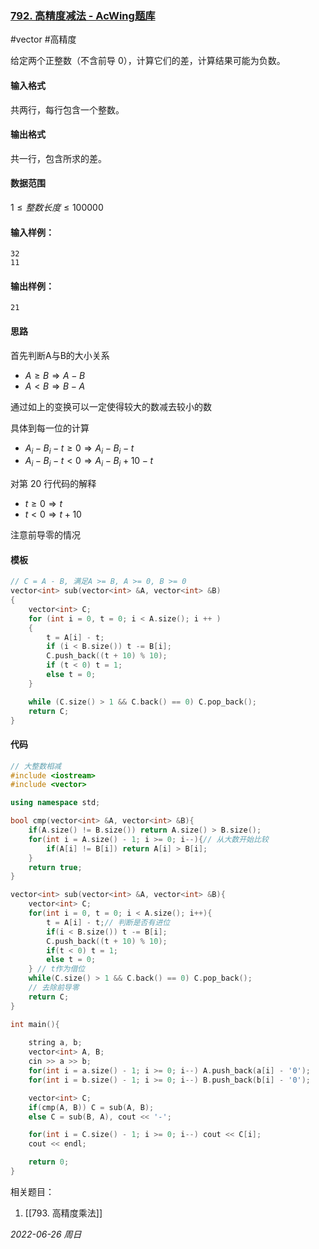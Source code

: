 ### [792. 高精度减法 - AcWing题库](https://www.acwing.com/problem/content/794/)

#vector #高精度

给定两个正整数（不含前导 $0$），计算它们的差，计算结果可能为负数。

#### 输入格式

共两行，每行包含一个整数。

#### 输出格式

共一行，包含所求的差。

#### 数据范围

$1≤整数长度≤100000$

#### 输入样例：

```in
32
11
```

#### 输出样例：

```out
21
```

#### 思路

首先判断A与B的大小关系

- $A \geq B \Rightarrow A - B$ 
- $A < B \Rightarrow B - A$

通过如上的变换可以一定使得较大的数减去较小的数

具体到每一位的计算

- $A_i - B_i - t \geq 0 \Rightarrow A_i - B_i - t$
- $A_i - B_i - t < 0 \Rightarrow A_i - B_i + 10 - t$

对第 $20$ 行代码的解释

- $t \geq 0 \Rightarrow t$
- $t < 0 \Rightarrow t + 10$

注意前导零的情况

#### 模板

```cpp
// C = A - B, 满足A >= B, A >= 0, B >= 0
vector<int> sub(vector<int> &A, vector<int> &B)
{
    vector<int> C;
    for (int i = 0, t = 0; i < A.size(); i ++ )
    {
        t = A[i] - t;
        if (i < B.size()) t -= B[i];
        C.push_back((t + 10) % 10);
        if (t < 0) t = 1;
        else t = 0;
    }

    while (C.size() > 1 && C.back() == 0) C.pop_back();
    return C;
}
```

#### 代码

```cpp
// 大整数相减
#include <iostream>
#include <vector>

using namespace std;

bool cmp(vector<int> &A, vector<int> &B){
    if(A.size() != B.size()) return A.size() > B.size();
    for(int i = A.size() - 1; i >= 0; i--){// 从大数开始比较
        if(A[i] != B[i]) return A[i] > B[i];
    }
    return true;
}

vector<int> sub(vector<int> &A, vector<int> &B){
    vector<int> C;
    for(int i = 0, t = 0; i < A.size(); i++){
        t = A[i] - t;// 判断是否有进位
        if(i < B.size()) t -= B[i];
        C.push_back((t + 10) % 10);
        if(t < 0) t = 1;
        else t = 0;
    } // t作为借位
    while(C.size() > 1 && C.back() == 0) C.pop_back();
    // 去除前导零
    return C;
}

int main(){
    
    string a, b;
    vector<int> A, B;
    cin >> a >> b;
    for(int i = a.size() - 1; i >= 0; i--) A.push_back(a[i] - '0');
    for(int i = b.size() - 1; i >= 0; i--) B.push_back(b[i] - '0');

    vector<int> C;
    if(cmp(A, B)) C = sub(A, B);
    else C = sub(B, A), cout << '-';

    for(int i = C.size() - 1; i >= 0; i--) cout << C[i];
    cout << endl;

    return 0;
}
```


相关题目：
1. [[793. 高精度乘法]]

*2022-06-26 周日*